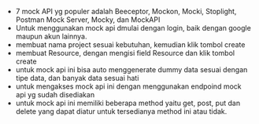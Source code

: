 - 7 mock API yg populer adalah Beeceptor, Mockon, Mocki, Stoplight, Postman Mock Server, Mocky, dan MockAPI
- Untuk menggunakan mock api dmulai dengan login, baik dengan google maupun akun lainnya.
- membuat nama project sesuai kebutuhan, kemudian klik tombol create
- membuat Resource, dengan mengisi field Resource dan klik tombol create
- untuk mock api ini bisa auto menggenerate dummy data sesuai dengan tipe data, dan banyak data sesuai hati
- untuk mengakses mock api ini dengan menggunakan endpoind mock api yg sudah disediakan
- untuk mock api ini memiliki beberapa method yaitu get, post, put dan delete yang dapat diatur untuk tersedianya method ini atau tidak.
